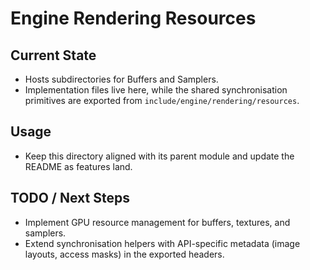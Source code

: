 # Engine Rendering Resources

## Current State

- Hosts subdirectories for Buffers and Samplers.
- Implementation files live here, while the shared synchronisation primitives are exported from
  `include/engine/rendering/resources`.

## Usage

- Keep this directory aligned with its parent module and update the README as features land.

## TODO / Next Steps

- Implement GPU resource management for buffers, textures, and samplers.
- Extend synchronisation helpers with API-specific metadata (image layouts, access masks) in the exported headers.
